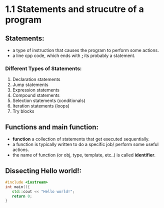 # 1.1 Statements and strucutre of a program

## Statements:

- a type of instruction that causes the program to perform some actions.
- a line cpp code, which ends with **;** its probably a statement.

### Different Types of Statements:

1. Declaration statements
2. Jump statements
3. Expression statements
4. Compound statements
5. Selection statements (conditionals)
6. Iteration statements (loops)
7. Try blocks

## Functions and main function:

- **function** a collection of statements that get executed sequentially.
- a function is typically written to do a specific job/ perform some useful actions.
- the name of function (or obj, type, template, etc..) is called **identifier**.

## Dissecting Hello world!:

```cpp
#include <iostream>
int main(){
   std::cout << "Hello world!";
   return 0;
}
```

